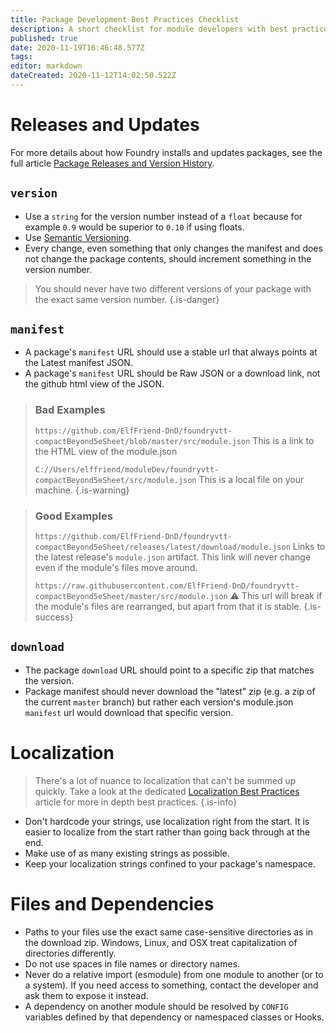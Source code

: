 ```yaml
---
title: Package Development Best Practices Checklist
description: A short checklist for module developers with best practices as discovered by the community.
published: true
date: 2020-11-19T16:46:48.577Z
tags: 
editor: markdown
dateCreated: 2020-11-12T14:02:50.522Z
---
```


# Releases and Updates

For more details about how Foundry installs and updates packages, see the full article [Package Releases and Version History](/en/development/guides/releases-and-history).

## `version`
- Use a `string` for the version number instead of a `float` because for example `0.9` would be superior to `0.10` if using floats.
- Use [Semantic Versioning](https://semver.org/).
- Every change, even something that only changes the manifest and does not change the package contents, should increment something in the version number.

> You should never have two different versions of your package with the exact same version number.
{.is-danger}


## `manifest`
- A package's `manifest` URL should use a stable url that always points at the Latest manifest JSON.
- A package's `manifest` URL should be Raw JSON or a download link, not the github html view of the JSON.

> ### Bad Examples
> `https://github.com/ElfFriend-DnD/foundryvtt-compactBeyond5eSheet/blob/master/src/module.json`
> This is a link to the HTML view of the module.json
>
> `C://Users/elffriend/moduleDev/foundryvtt-compactBeyond5eSheet/src/module.json`
> This is a local file on your machine.
{.is-warning}


> ### Good Examples
> `https://github.com/ElfFriend-DnD/foundryvtt-compactBeyond5eSheet/releases/latest/download/module.json`
> Links to the latest release's `module.json` artifact. This link will never change even if the module's files move around.
>
> `https://raw.githubusercontent.com/ElfFriend-DnD/foundryvtt-compactBeyond5eSheet/master/src/module.json`
>  ⚠️ This url will break if the module's files are rearranged, but apart from that it is stable.
{.is-success}

## `download`
- The package `download` URL should point to a specific zip that matches the version.
- Package manifest should never download the "latest" zip (e.g. a zip of the current `master` branch) but rather each version's module.json `manifest` url would download that specific version.

# Localization

> There's a lot of nuance to localization that can't be summed up quickly. Take a look at the dedicated [Localization Best Practices](/en/development/guides/localization-best-practices) article for more in depth best practices.
{.is-info}

- Don't hardcode your strings, use localization right from the start. It is easier to localize from the start rather than going back through at the end.
- Make use of as many existing strings as possible.
- Keep your localization strings confined to your package's namespace.

# Files and Dependencies
- Paths to your files use the exact same case-sensitive directories as in the download zip. Windows, Linux, and OSX treat capitalization of directories differently.
- Do not use spaces in file names or directory names.
- Never do a relative import (esmodule) from one module to another (or to a system). If you need access to something, contact the developer and ask them to expose it instead.
- A dependency on another module should be resolved by `CONFIG` variables defined by that dependency or namespaced classes or Hooks.
